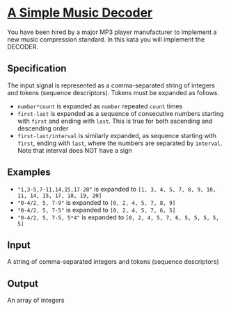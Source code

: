 # [A Simple Music Decoder](https://www.codewars.com/kata/a-simple-music-decoder "https://www.codewars.com/kata/58de42bab4b74c214d0000e2")

You have been hired by a major MP3 player manufacturer to implement a new music compression standard. In this kata you will implement the DECODER.

## Specification
The input signal is represented as a comma-separated string of integers and tokens (sequence descriptors). Tokens must be expanded as follows.

* `number*count` is expanded as `number` repeated `count` times
* `first-last` is expanded as a sequence of consecutive numbers starting with `first` and ending with `last`. This is true for both ascending and descending order
* `first-last/interval` is similarly expanded, as sequence starting with `first`, ending with `last`, where the numbers are separated by `interval`. Note that interval does NOT have a sign


## Examples
* `"1,3-5,7-11,14,15,17-20"`
  is expanded to
  `[1, 3, 4, 5, 7, 8, 9, 10, 11, 14, 15, 17, 18, 19, 20]`
* `"0-4/2, 5, 7-9"`
  is expanded to
  `[0, 2, 4, 5, 7, 8, 9]`
* `"0-4/2, 5, 7-5"`
  is expanded to
  `[0, 2, 4, 5, 7, 6, 5]`
* `"0-4/2, 5, 7-5, 5*4"`
  is expanded to
  `[0, 2, 4, 5, 7, 6, 5, 5, 5, 5, 5]`

## Input
A string of comma-separated integers and tokens (sequence descriptors)

## Output
An array of integers
